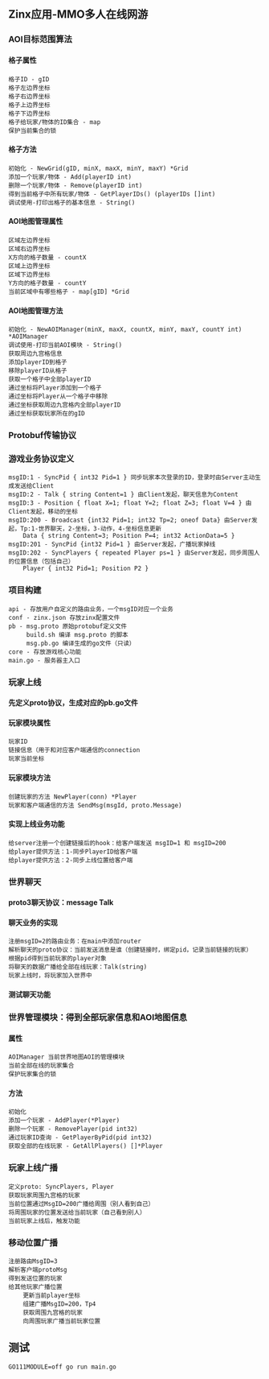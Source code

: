 ## Zinx应用-MMO多人在线网游

### AOI目标范围算法
#### 格子属性
````
格子ID - gID
格子左边界坐标
格子右边界坐标
格子上边界坐标
格子下边界坐标
格子给玩家/物体的ID集合 - map
保护当前集合的锁
````
#### 格子方法
````
初始化 - NewGrid(gID, minX, maxX, minY, maxY) *Grid
添加一个玩家/物体 - Add(playerID int)
删除一个玩家/物体 - Remove(playerID int)
得到当前格子中所有玩家/物体 - GetPlayerIDs() (playerIDs []int)
调试使用-打印出格子的基本信息 - String()
````
#### AOI地图管理属性
````
区域左边界坐标
区域右边界坐标
X方向的格子数量 - countX
区域上边界坐标
区域下边界坐标
Y方向的格子数量 - countY
当前区域中有哪些格子 - map[gID] *Grid
````
#### AOI地图管理方法
````
初始化 - NewAOIManager(minX, maxX, countX, minY, maxY, countY int) *AOIManager
调试使用-打印当前AOI模块 - String()
获取周边九宫格信息
添加playerID到格子
移除playerID从格子
获取一个格子中全部playerID
通过坐标将Player添加到一个格子
通过坐标将Player从一个格子中移除
通过坐标获取周边九宫格内全部playerID
通过坐标获取玩家所在的gID
````

### Protobuf传输协议

### 游戏业务协议定义
````
msgID:1 - SyncPid { int32 Pid=1 } 同步玩家本次登录的ID，登录时由Server主动生成发送给Client
msgID:2 - Talk { string Content=1 } 由Client发起，聊天信息为Content
msgID:3 - Position { float X=1; float Y=2; float Z=3; float V=4 } 由Client发起，移动的坐标
msgID:200 - Broadcast {int32 Pid=1; int32 Tp=2; oneof Data} 由Server发起，Tp:1-世界聊天，2-坐标，3-动作，4-坐标信息更新
    Data { string Content=3; Position P=4; int32 ActionData=5 }
msgID:201 - SyncPid {int32 Pid=1 } 由Server发起，广播玩家掉线
msgID:202 - SyncPlayers { repeated Player ps=1 } 由Server发起，同步周围人的位置信息（包括自己）
    Player { int32 Pid=1; Position P2 }
````

### 项目构建
````
api - 存放用户自定义的路由业务，一个msgID对应一个业务
conf - zinx.json 存放zinx配置文件
pb - msg.proto 原始protobuf定义文件
     build.sh 编译 msg.proto 的脚本
     msg.pb.go 编译生成的go文件（只读）
core - 存放游戏核心功能
main.go - 服务器主入口
````

### 玩家上线
#### 先定义proto协议，生成对应的pb.go文件
#### 玩家模块属性
````
玩家ID
链接信息（用于和对应客户端通信的connection
玩家当前坐标
````
#### 玩家模块方法
````
创建玩家的方法 NewPlayer(conn) *Player
玩家和客户端通信的方法 SendMsg(msgId, proto.Message)
````
#### 实现上线业务功能
````
给server注册一个创建链接后的hook：给客户端发送 msgID=1 和 msgID=200
给player提供方法：1-同步PlayerID给客户端
给player提供方法：2-同步上线位置给客户端
````

### 世界聊天
#### proto3聊天协议：message Talk
#### 聊天业务的实现
````
注册msgID=2的路由业务：在main中添加router
解析聊天的proto协议：当前发送消息是谁（创建链接时，绑定pid，记录当前链接的玩家）
根据pid得到当前玩家的player对象
将聊天的数据广播给全部在线玩家：Talk(string)
玩家上线时，将玩家加入世界中
````
#### 测试聊天功能

### 世界管理模块：得到全部玩家信息和AOI地图信息
#### 属性
````
AOIManager 当前世界地图AOI的管理模块
当前全部在线的玩家集合
保护玩家集合的锁
````
#### 方法
````
初始化
添加一个玩家 - AddPlayer(*Player)
删除一个玩家 - RemovePlayer(pid int32)
通过玩家ID查询 - GetPlayerByPid(pid int32)
获取全部的在线玩家 - GetAllPlayers() []*Player
````

### 玩家上线广播
````
定义proto: SyncPlayers, Player
获取玩家周围九宫格的玩家
当前位置通过MsgID=200广播给周围（别人看到自己）
将周围玩家的位置发送给当前玩家（自己看到别人）
当前玩家上线后，触发功能
````

### 移动位置广播
````
注册路由MsgID=3
解析客户端protoMsg
得到发送位置的玩家
给其他玩家广播位置
    更新当前player坐标
    组建广播MsgID=200，Tp4
    获取周围九宫格的玩家
    向周围玩家广播当前玩家位置
````

## 测试
````
GO111MODULE=off go run main.go
````
